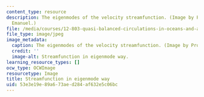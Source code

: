 ```yaml
---
content_type: resource
description: The eigenmodes of the velocity streamfunction. (Image by Prof. Kerry
  Emanuel.)
file: /media/courses/12-803-quasi-balanced-circulations-in-oceans-and-atmospheres-fall-2009/53e3e19e89a673aed284af632e5c06bc_12-803f09-th.jpg
file_type: image/jpeg
image_metadata:
  caption: The eigenmodes of the velocity streamfunction. (Image by Prof. Kerry Emanuel.)
  credit: ''
  image-alt: Streamfunction in eigenmode way.
learning_resource_types: []
ocw_type: OCWImage
resourcetype: Image
title: Streamfunction in eigenmode way
uid: 53e3e19e-89a6-73ae-d284-af632e5c06bc
---
```

